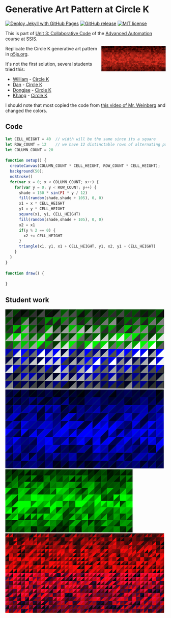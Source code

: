 # Generative Art Pattern at Circle K

[![Deploy Jekyll with GitHub Pages](https://github.com/kreier/circle_k/actions/workflows/jekyll-gh-pages.yml/badge.svg)](https://github.com/kreier/circle_k/actions/workflows/jekyll-gh-pages.yml)
[![GitHub release](https://img.shields.io/github/release/kreier/circle_k.svg)](https://GitHub.com/kreier/circle_k/releases/)
[![MIT license](https://img.shields.io/github/license/kreier/circle_k)](https://kreier.mit-license.org/)

This is part of [Unit 3: Collaborative Code](https://github.com/ssis-aa/collaborative-code) of the [Advanced Automation](https://github.com/ssis-aa) course at SSIS.

<img src="result2.png" align="right" width="40%">

Replicate the Circle K generative art pattern in [p5js.org](https://editor.p5js.org/).

It's not the first solution, several students tried this:

- [William](https://github.com/IsNotAvaliable) - [Circle K](https://github.com/IsNotAvaliable/Circle_K_Pattern)
- [Dan](https://github.com/DanDC25) - [Circle K](https://github.com/DanDC25/Circle_K_Generative_Art)
- [Dongjae](https://github.com/dongdongthedingdong) - [Circle K](https://github.com/dongdongthedingdong/Circle-K-Project)
- [Khang](https://github.com/khangpham24) - [Circle K](https://github.com/khangpham24/CircleK_Art_Khang)

I should note that most copied the code from [this video of Mr. Weinberg](https://youtu.be/zwtpcwmTg7Q) and changed the colors.

## Code

``` js
let CELL_HEIGHT = 40  // width will be the same since its a square
let ROW_COUNT = 12    // we have 12 distinctable rows of alternating patterns
let COLUMN_COUNT = 20

function setup() {
  createCanvas(COLUMN_COUNT * CELL_HEIGHT, ROW_COUNT * CELL_HEIGHT);
  background(50);
  noStroke()
  for(var x = 0; x < COLUMN_COUNT; x++) {
    for(var y = 0; y < ROW_COUNT; y++) {
      shade = 150 * sin(PI * y / 12)
      fill(random(shade,shade + 105), 0, 0)
      x1 = x * CELL_HEIGHT
      y1 = y * CELL_HEIGHT
      square(x1, y1, CELL_HEIGHT)
      fill(random(shade,shade + 105), 0, 0)
      x2 = x1
      if(y % 2 == 0) {
        x2 += CELL_HEIGHT
      }
      triangle(x1, y1, x1 + CELL_HEIGHT, y1, x2, y1 + CELL_HEIGHT)
    }
  }
}

function draw() {

}
```

## Student work

![work](https://github.com/IsNotAvaliable/Circle_K_Pattern/blob/main/result_william.png)
![work](https://github.com/DanDC25/Circle_K_Generative_Art/blob/main/result_dan.png)
![work](https://github.com/dongdongthedingdong/Circle-K-Project/blob/main/result.png)
![work](https://github.com/khangpham24/CircleK_Art_Khang/blob/main/circle_k.png)
